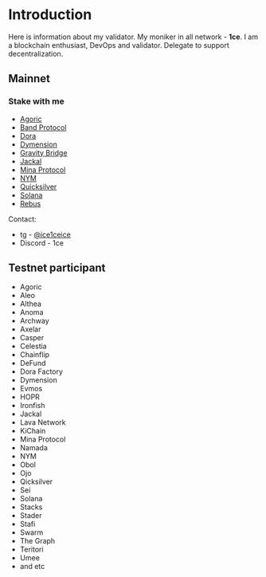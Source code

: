 # Introduction
Here is information about my validator. My moniker in all network - **1ce**. I am a blockchain enthusiast, DevOps and validator. Delegate to support decentralization.

## Mainnet
### Stake with me
* [Agoric](https://agoric.explorers.guru/validator/agoricvaloper19zqc6h7d3lff204rsr02qzxceea7kule54j0hw)
* [Band Protocol](https://www.cosmoscan.io/validator/bandvaloper1pjhgksl4nhrahxam6l6fg4v8z8r5c68504szuq#reports)
* [Dora](https://dora.explorers.guru/validator/doravaloper1x5z0tkafrgyeuqkrwfjr933vghjxchqnqlhcdw)
* [Dymension](https://dymension.explorers.guru/validator/dymvaloper1dg73hcnt00uhsuffakkjyth8qz2un40486h92f)
* [Gravity Bridge](https://www.mintscan.io/gravity-bridge/validators/gravityvaloper1xuegmnp2q89nf0y2gt8fwn6c0tghrpnw7px2as)
* [Jackal](https://explorer.stavr.tech/Jackal/staking/jklvaloper1vrcyummz0zvc0s53rzaxkr7x6ra3ekfqke50g4)
* [Mina Protocol](https://minascan.io/mainnet/validator/B62qpwXadr3bwPsV5M7NSTZUGRaED3FPy4Ju517PqTZWWfjS8h2dy9K/delegations)
* [NYM](https://mixnet.explorers.guru/mixnode/BVDVtmNbZRgPKU81uBkrgfj5TnhtZqQcPAwxD48jcfMd)
* [Quicksilver](https://quicksilver.explorers.guru/validator/quickvaloper1y262p2k5xm5u48z029g53dp7nas488ddur279j)
* [Solana](https://www.validators.app/validators/Cr3NTaeoAVcT2qJsXxyx3V3XraVWD7Mje3TGzvK9xwsq?locale=en&network=mainnet&order=&refresh=)
* [Rebus](https://rebus.explorers.guru/validator/rebusvaloper1gxshuvvrspyntrstxj4afhs4sh44jr84e5drvc)

Contact: 
* tg - [@ice1ceice](https://t.me/ice1ceice)
* Discord - 1ce

## Testnet participant
* Agoric
* Aleo
* Althea
* Anoma
* Archway
* Axelar
* Casper
* Celestia
* Chainflip
* DeFund
* Dora Factory
* Dymension
* Evmos
* HOPR
* Ironfish
* Jackal
* Lava Network
* KiChain
* Mina Protocol
* Namada
* NYM
* Obol
* Ojo
* Qicksilver
* Sei
* Solana
* Stacks
* Stader
* Stafi
* Swarm
* The Graph
* Teritori
* Umee
* and etc
